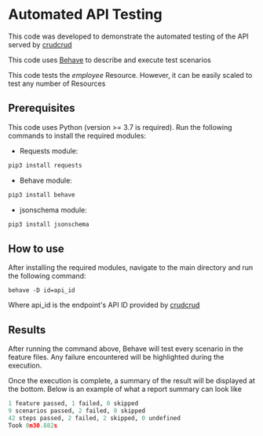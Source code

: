 # Automated API Testing

This code was developed to demonstrate the automated testing of the API served by 
[crudcrud](https://crudcrud.com/)

This code uses [Behave](
) to describe and execute test scenarios

This code tests the <em>employee</em> Resource. However, it can be easily scaled to test any number of Resources

## Prerequisites
This code uses Python (version >= 3.7 is required). Run the following commands to install the required modules:
- Requests module:
```python
pip3 install requests
```
- Behave module: 
```python
pip3 install behave
```
- jsonschema module:
```python
pip3 install jsonschema
```

## How to use

After installing the required modules, navigate to the main directory and run the following command:

```console
behave -D id=api_id
```
Where api_id is the endpoint's API ID provided by [crudcrud](https://crudcrud.com/)

## Results

After running the command above, Behave will test every scenario in the feature files. 
Any failure encountered will be highlighted during the execution.

Once the execution is complete, a summary of the result will be displayed at the bottom.
Below is an example of what a report summary can look like
```python
1 feature passed, 1 failed, 0 skipped
9 scenarios passed, 2 failed, 0 skipped
42 steps passed, 2 failed, 2 skipped, 0 undefined
Took 0m30.882s
```